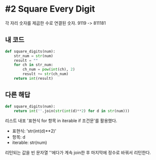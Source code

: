 # #2 Square Every Digit

각 자리 숫자를 제곱한 수로 연결된 숫자. 9119 -> 811181

## 내 코드

```python
def square_digits(num):
    str_num = str(num)
    result = ""
    for ch in str_num:
        ch_num = pow(int(ch), 2)
        result += str(ch_num)
    return int(result)
```

## 다른 해답

```python
def square_digits(num):
    return int(''.join(str(int(d)**2) for d in str(num)))
```

리스트 내포 '표현식 for 항목 in iterable if 조건문'를 활용했다.

- 표현식: 'str(int(d)**2)'
- 항목: d
- iterable: str(num)

리턴되는 값을 빈 문자열 ''에다가 계속 join한 후 마지막에 정수로 바꿔서 리턴한다.
